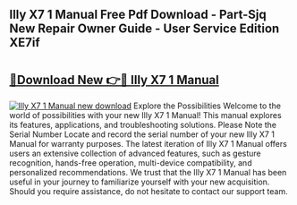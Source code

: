 ## Illy X7 1 Manual Free Pdf Download - Part-Sjq New Repair Owner Guide - User Service Edition XE7if

# <h2><a href="http://cf23291.oget.top/?id=Illy+X7+1+Manual">🔗Download New 👉🔴 Illy X7 1 Manual</a></h2>

[![Illy X7 1 Manual new download](https://i.imgur.com/5g1atiW.png)](http://cf23291.oget.top/?id=Illy+X7+1+Manual)
Explore the Possibilities Welcome to the world of possibilities with your new Illy X7 1 Manual! This manual explores its features, applications, and troubleshooting solutions. Please Note the Serial Number Locate and record the serial number of your new Illy X7 1 Manual for warranty purposes. The latest iteration of Illy X7 1 Manual offers users an extensive collection of advanced features, such as gesture recognition, hands-free operation, multi-device compatibility, and personalized recommendations. We trust that the Illy X7 1 Manual has been useful in your journey to familiarize yourself with your new acquisition. Should you require assistance, do not hesitate to contact our support team.
